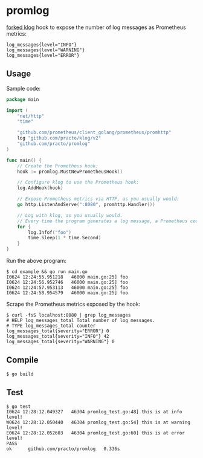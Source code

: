 # promlog
[forked klog](https://github.com/practo/klog) hook to expose the number of log messages as Prometheus metrics:
```
log_messages{level="INFO"}
log_messages{level="WARNING"}
log_messages{level="ERROR"}
```

## Usage

Sample code:
```go
package main

import (
	"net/http"
	"time"

	"github.com/prometheus/client_golang/prometheus/promhttp"
	log "github.com/practo/klog/v2"
	"github.com/practo/promlog"
)

func main() {
	// Create the Prometheus hook:
	hook := promlog.MustNewPrometheusHook()

	// Configure klog to use the Prometheus hook:
	log.AddHook(hook)

	// Expose Prometheus metrics via HTTP, as you usually would:
	go http.ListenAndServe(":8080", promhttp.Handler())

	// Log with klog, as you usually would.
	// Every time the program generates a log message, a Prometheus counter is incremented for the corresponding level.
	for {
		log.Infof("foo")
		time.Sleep(1 * time.Second)
	}
}
```

Run the above program:
```
$ cd example && go run main.go
I0624 12:24:55.951218   46000 main.go:25] foo
I0624 12:24:56.952746   46000 main.go:25] foo
I0624 12:24:57.953113   46000 main.go:25] foo
I0624 12:24:58.954579   46000 main.go:25] foo
```

Scrape the Prometheus metrics exposed by the hook:
```
$ curl -fsS localhost:8080 | grep log_messages
# HELP log_messages_total Total number of log messages.
# TYPE log_messages_total counter
log_messages_total{severity="ERROR"} 0
log_messages_total{severity="INFO"} 42
log_messages_total{severity="WARNING"} 0
```

## Compile
```
$ go build
```

## Test
```
$ go test
I0624 12:28:12.049327   46304 promlog_test.go:48] this is at info level!
W0624 12:28:12.050440   46304 promlog_test.go:54] this is at warning level!
E0624 12:28:12.052603   46304 promlog_test.go:60] this is at error level!
PASS
ok  	github.com/practo/promlog	0.336s

```
